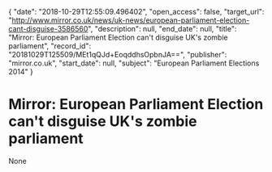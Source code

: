 {
  "date": "2018-10-29T12:55:09.496402", 
  "open_access": false, 
  "target_url": "http://www.mirror.co.uk/news/uk-news/european-parliament-election-cant-disguise-3586560", 
  "description": null, 
  "end_date": null, 
  "title": "Mirror: European Parliament Election can't disguise UK's zombie parliament", 
  "record_id": "20181029T125509/MEt1qQJd+EoqddhsOpbnJA==", 
  "publisher": "mirror.co.uk", 
  "start_date": null, 
  "subject": "European Parliament Elections 2014"
}

# Mirror: European Parliament Election can't disguise UK's zombie parliament

None